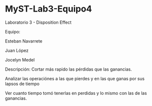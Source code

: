 # MyST-Lab3-Equipo4
Laboratorio 3 - Disposition Effect

Equipo:

Esteban Navarrete

Juan López

Jocelyn Medel

Descripción: Cortar más rapido las pérdidas que las ganancias.

Analizar las operaciónes a las que pierdes y en las que ganas por sus lapsos de tiempo

Ver cuanto tiempo tomó tenerlas en perdidas y lo mismo con las de las ganancias.
